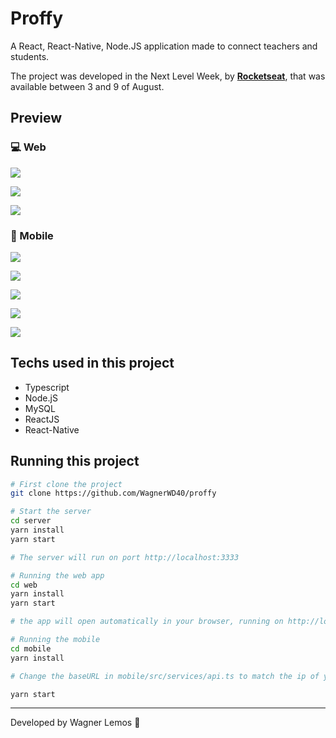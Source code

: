 # Proffy

A React, React-Native, Node.JS application made to connect teachers and students.

The project was developed in the Next Level Week, by **[Rocketseat](https://github.com/Rocketseat)**,  that was available between 3 and 9 of August.

##   Preview

### :computer: Web
[](https://github.com/WagnerWD40/proffy/blob/master/screenshots/web-landing.png)

![](https://github.com/WagnerWD40/proffy/blob/master/screenshots/web-landing-mobile.png)

![](https://github.com/WagnerWD40/proffy/blob/master/screenshots/web-study.png)

![](https://github.com/WagnerWD40/proffy/blob/master/screenshots/web-classes-2.png)

### :iphone: Mobile

![](https://github.com/WagnerWD40/proffy/blob/master/screenshots/mobile-landing.png)

![](https://github.com/WagnerWD40/proffy/blob/master/screenshots/mobile-favorites.png)

![](https://github.com/WagnerWD40/proffy/blob/master/screenshots/mobile-search-teachers-1.png)

![](https://github.com/WagnerWD40/proffy/blob/master/screenshots/mobile-search-teachers-2.png)

![](https://github.com/WagnerWD40/proffy/blob/master/screenshots/mobile-search-teachers-3.png)

## Techs used in this project

- Typescript
- Node.jS
- MySQL
- ReactJS
- React-Native

## Running this project


```bash
# First clone the project
git clone https://github.com/WagnerWD40/proffy

# Start the server
cd server
yarn install
yarn start

# The server will run on port http://localhost:3333

# Running the web app
cd web
yarn install
yarn start

# the app will open automatically in your browser, running on http://localhost:3000

# Running the mobile
cd mobile
yarn install

# Change the baseURL in mobile/src/services/api.ts to match the ip of your server, if you are using your mobile device. If using a emulator, change to http://localhost:3333 and then

yarn start

```
----

Developed by Wagner Lemos :wolf: